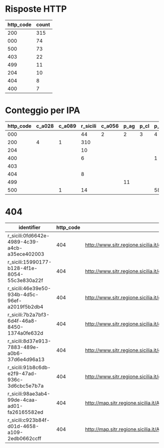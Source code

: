 # Risposte HTTP

| http_code | count |
| --- | --- |
| 200 | 315 |
| 000 | 74 |
| 500 | 73 |
| 403 | 22 |
| 499 | 11 |
| 204 | 10 |
| 404 | 8 |
| 400 | 7 |

# Conteggio per IPA 

| http_code | c_a028 | c_a089 | r_sicili | c_a056 | p_ag | p_cl | p_en | p_tp |
| --- | --- | --- | --- | --- | --- | --- | --- | --- |
| 000 |  |  | 44 | 2 | 2 | 3 | 4 | 19 |
| 200 | 4 | 1 | 310 |  |  |  |  |  |
| 204 |  |  | 10 |  |  |  |  |  |
| 400 |  |  | 6 |  |  |  | 1 |  |
| 403 |  |  |  |  |  |  |  | 22 |
| 404 |  |  | 8 |  |  |  |  |  |
| 499 |  |  |  |  | 11 |  |  |  |
| 500 |  | 1 | 14 |  |  |  | 58 |  |

# 404

| identifier | http_code | references |
| --- | --- | --- |
| r_sicili:0fd6642e-4989-4c39-a4cb-a35ece402003 | 404 | http://www.sitr.regione.sicilia.it/component/option,com_docman/task,doc_details/gid,24/Itemid,105/ |
| r_sicili:15990177-b128-4f1e-8054-55c3e830a22f | 404 | http://www.sitr.regione.sicilia.it/component/option,com_docman/task,doc_details/gid,24/Itemid,105/ |
| r_sicili:46e39e50-934b-4d5c-96ef-a2019f5b2db4 | 404 | http://www.sitr.regione.sicilia.it/component/option,com_docman/task,doc_download/gid,5/Itemid,105/ |
| r_sicili:7b2a7bf3-6d4f-46a8-8450-1374a0fe632d | 404 | http://www.sitr.regione.sicilia.it/component/option,com_docman/task,doc_details/gid,24/Itemid,105/ |
| r_sicili:8d37e913-7883-489e-a0b6-37d6e4d96a13 | 404 | http://www.sitr.regione.sicilia.it/component/option,com_docman/task,doc_details/gid,24/Itemid,105/ |
| r_sicili:91b8c6db-e2f9-47ad-936c-3d6cbc5e7b7a | 404 | http://www.sitr.regione.sicilia.it/component/option,com_docman/task,doc_download/gid,1/Itemid,105/ |
| r_sicili:98ae3ab4-99de-4caa-ad01-fa26165582ed | 404 | http://map.sitr.regione.sicilia.it/ArcGIS/services/CTR_LimitiAmministrativi/MapServer/WFSServer |
| r_sicili:c923b84f-d01d-4658-a109-2edb0662ccff | 404 | http://map.sitr.regione.sicilia.it/ArcGIS/services/CTR_LimitiAmministrativi/MapServer/WMSServer |
